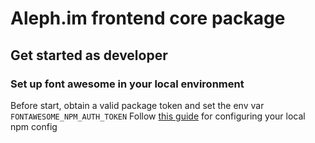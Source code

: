 # Aleph.im frontend core package

## Get started as developer

### Set up font awesome in your local environment

Before start, obtain a valid package token and set the env var `FONTAWESOME_NPM_AUTH_TOKEN` 
Follow [this guide](https://fontawesome.com/docs/web/setup/packages#set-up-npm-token-for-all-projects) for configuring your local npm config
